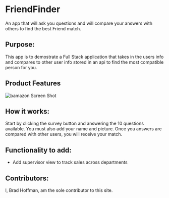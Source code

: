 # FriendFinder
An app that will ask you questions and will compare your answers with others to find the best Friend match.

## Purpose:
This app is to demostrate a Full Stack application that takes in the users info and compares to other user info stored in an api to find the most compatible person for you.

## Product Features
![bamazon Screen Shot](./assets/images/SS1.png)

## How it works:
Start by clicking the survey button and answering the 10 questions available.  You must also add your name and picture.  Once you answers are compared with other users, you will receive your match.

## Functionality to add:
* Add supervisor view to track sales across departments

## Contributors:
I, Brad Hoffman, am the sole contributor to this site.
